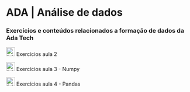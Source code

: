 # ADA | Análise de dados
### Exercícios e conteúdos relacionados a formação de dados da Ada Tech

<img width="24" height="24" src="https://img.icons8.com/color/48/folder-invoices--v1.png" alt="folder-invoices--v1"/> Exercícios aula 2 

<img width="24" height="24" src="https://img.icons8.com/color/48/folder-invoices--v1.png" alt="folder-invoices--v1"/> Exercícios aula 3 - Numpy

<img width="24" height="24" src="https://img.icons8.com/color/48/folder-invoices--v1.png" alt="folder-invoices--v1"/> Exercícios aula 4 - Pandas

